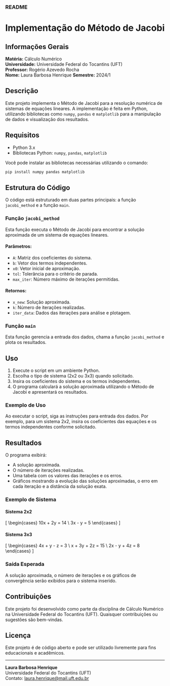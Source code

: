 ### README

# Implementação do Método de Jacobi

## Informações Gerais
**Matéria:** Cálculo Numérico  
**Universidade:** Universidade Federal do Tocantins (UFT)  
**Professor:** Rogério Azevedo Rocha  
**Nome:** Laura Barbosa Henrique
**Semestre:** 2024/1

## Descrição
Este projeto implementa o Método de Jacobi para a resolução numérica de sistemas de equações lineares. A implementação é feita em Python, utilizando bibliotecas como `numpy`, `pandas` e `matplotlib` para a manipulação de dados e visualização dos resultados.

## Requisitos
- Python 3.x
- Bibliotecas Python: `numpy`, `pandas`, `matplotlib`

Você pode instalar as bibliotecas necessárias utilizando o comando:
```bash
pip install numpy pandas matplotlib
```

## Estrutura do Código
O código está estruturado em duas partes principais: a função `jacobi_method` e a função `main`.

### Função `jacobi_method`
Esta função executa o Método de Jacobi para encontrar a solução aproximada de um sistema de equações lineares.

#### Parâmetros:
- `A`: Matriz dos coeficientes do sistema.
- `b`: Vetor dos termos independentes.
- `x0`: Vetor inicial de aproximação.
- `tol`: Tolerância para o critério de parada.
- `max_iter`: Número máximo de iterações permitidas.

#### Retornos:
- `x_new`: Solução aproximada.
- `k`: Número de iterações realizadas.
- `iter_data`: Dados das iterações para análise e plotagem.

### Função `main`
Esta função gerencia a entrada dos dados, chama a função `jacobi_method` e plota os resultados.

## Uso
1. Execute o script em um ambiente Python.
2. Escolha o tipo de sistema (2x2 ou 3x3) quando solicitado.
3. Insira os coeficientes do sistema e os termos independentes.
4. O programa calculará a solução aproximada utilizando o Método de Jacobi e apresentará os resultados.

### Exemplo de Uso
Ao executar o script, siga as instruções para entrada dos dados. Por exemplo, para um sistema 2x2, insira os coeficientes das equações e os termos independentes conforme solicitado.

## Resultados
O programa exibirá:
- A solução aproximada.
- O número de iterações realizadas.
- Uma tabela com os valores das iterações e os erros.
- Gráficos mostrando a evolução das soluções aproximadas, o erro em cada iteração e a distância da solução exata.

### Exemplo de Sistema
#### Sistema 2x2
\[
\begin{cases}
10x + 2y = 14 \\
3x - y = 5
\end{cases}
\]

#### Sistema 3x3
\[
\begin{cases}
4x + y - z = 3 \\
x + 3y + 2z = 15 \\
2x - y + 4z = 8
\end{cases}
\]

### Saída Esperada
A solução aproximada, o número de iterações e os gráficos de convergência serão exibidos para o sistema inserido.

## Contribuições
Este projeto foi desenvolvido como parte da disciplina de Cálculo Numérico na Universidade Federal do Tocantins (UFT). Quaisquer contribuições ou sugestões são bem-vindas.

## Licença
Este projeto é de código aberto e pode ser utilizado livremente para fins educacionais e acadêmicos.

---

**Laura Barbosa Henrique**  
Universidade Federal do Tocantins (UFT)  
Contato: laura.henrique@mail.uft.edu.br
